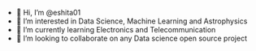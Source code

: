 - 👋 Hi, I’m @eshita01
- 👀 I’m interested in Data Science, Machine Learning and Astrophysics
- 🌱 I’m currently learning Electronics and Telecommunication
- 💞️ I’m looking to collaborate on any Data science open source project


<!---
eshita01/eshita01 is a ✨ special ✨ repository because its `README.md` (this file) appears on your GitHub profile.
You can click the Preview link to take a look at your changes.
--->
